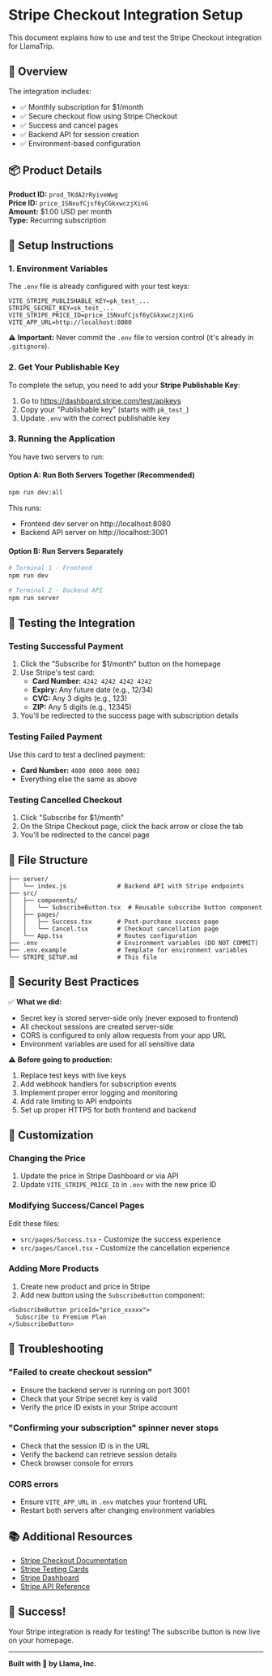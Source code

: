 # Stripe Checkout Integration Setup

This document explains how to use and test the Stripe Checkout integration for LlamaTrip.

## 🎯 Overview

The integration includes:
- ✅ Monthly subscription for $1/month
- ✅ Secure checkout flow using Stripe Checkout
- ✅ Success and cancel pages
- ✅ Backend API for session creation
- ✅ Environment-based configuration

## 📦 Product Details

**Product ID:** `prod_TKdA2rRyiveWwg`  
**Price ID:** `price_1SNxufCjsf6yCGkxwczjXinG`  
**Amount:** $1.00 USD per month  
**Type:** Recurring subscription

## 🔧 Setup Instructions

### 1. Environment Variables

The `.env` file is already configured with your test keys:

```env
VITE_STRIPE_PUBLISHABLE_KEY=pk_test_...
STRIPE_SECRET_KEY=sk_test_...
VITE_STRIPE_PRICE_ID=price_1SNxufCjsf6yCGkxwczjXinG
VITE_APP_URL=http://localhost:8080
```

⚠️ **Important:** Never commit the `.env` file to version control (it's already in `.gitignore`).

### 2. Get Your Publishable Key

To complete the setup, you need to add your **Stripe Publishable Key**:

1. Go to https://dashboard.stripe.com/test/apikeys
2. Copy your "Publishable key" (starts with `pk_test_`)
3. Update `.env` with the correct publishable key

### 3. Running the Application

You have two servers to run:

#### Option A: Run Both Servers Together (Recommended)
```bash
npm run dev:all
```

This runs:
- Frontend dev server on http://localhost:8080
- Backend API server on http://localhost:3001

#### Option B: Run Servers Separately
```bash
# Terminal 1 - Frontend
npm run dev

# Terminal 2 - Backend API
npm run server
```

## 🧪 Testing the Integration

### Testing Successful Payment

1. Click the "Subscribe for $1/month" button on the homepage
2. Use Stripe's test card:
   - **Card Number:** `4242 4242 4242 4242`
   - **Expiry:** Any future date (e.g., 12/34)
   - **CVC:** Any 3 digits (e.g., 123)
   - **ZIP:** Any 5 digits (e.g., 12345)
3. You'll be redirected to the success page with subscription details

### Testing Failed Payment

Use this card to test a declined payment:
- **Card Number:** `4000 0000 0000 0002`
- Everything else the same as above

### Testing Cancelled Checkout

1. Click "Subscribe for $1/month"
2. On the Stripe Checkout page, click the back arrow or close the tab
3. You'll be redirected to the cancel page

## 📁 File Structure

```
├── server/
│   └── index.js              # Backend API with Stripe endpoints
├── src/
│   ├── components/
│   │   └── SubscribeButton.tsx  # Reusable subscribe button component
│   ├── pages/
│   │   ├── Success.tsx       # Post-purchase success page
│   │   └── Cancel.tsx        # Checkout cancellation page
│   └── App.tsx               # Routes configuration
├── .env                      # Environment variables (DO NOT COMMIT)
├── .env.example              # Template for environment variables
└── STRIPE_SETUP.md           # This file
```

## 🔐 Security Best Practices

✅ **What we did:**
- Secret key is stored server-side only (never exposed to frontend)
- All checkout sessions are created server-side
- CORS is configured to only allow requests from your app URL
- Environment variables are used for all sensitive data

⚠️ **Before going to production:**
1. Replace test keys with live keys
2. Add webhook handlers for subscription events
3. Implement proper error logging and monitoring
4. Add rate limiting to API endpoints
5. Set up proper HTTPS for both frontend and backend

## 🎨 Customization

### Changing the Price

1. Update the price in Stripe Dashboard or via API
2. Update `VITE_STRIPE_PRICE_ID` in `.env` with the new price ID

### Modifying Success/Cancel Pages

Edit these files:
- `src/pages/Success.tsx` - Customize the success experience
- `src/pages/Cancel.tsx` - Customize the cancellation experience

### Adding More Products

1. Create new product and price in Stripe
2. Add new button using the `SubscribeButton` component:

```tsx
<SubscribeButton priceId="price_xxxxx">
  Subscribe to Premium Plan
</SubscribeButton>
```

## 🐛 Troubleshooting

### "Failed to create checkout session"
- Ensure the backend server is running on port 3001
- Check that your Stripe secret key is valid
- Verify the price ID exists in your Stripe account

### "Confirming your subscription" spinner never stops
- Check that the session ID is in the URL
- Verify the backend can retrieve session details
- Check browser console for errors

### CORS errors
- Ensure `VITE_APP_URL` in `.env` matches your frontend URL
- Restart both servers after changing environment variables

## 📚 Additional Resources

- [Stripe Checkout Documentation](https://stripe.com/docs/payments/checkout)
- [Stripe Testing Cards](https://stripe.com/docs/testing#cards)
- [Stripe Dashboard](https://dashboard.stripe.com/test/dashboard)
- [Stripe API Reference](https://stripe.com/docs/api)

## 🎉 Success!

Your Stripe integration is ready for testing! The subscribe button is now live on your homepage.

---

**Built with 🦙 by Llama, Inc.**

